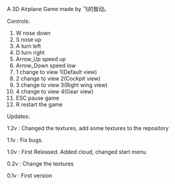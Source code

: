 A 3D Airplane Game made by 飞的智动。

Controls:

1. W nose down
2. S nose up
3. A turn left
4. D turn right
5. Arrow_Up speed up
6. Arrow_Down speed low
7. 1 change to view 1(Default view)
8. 2 change to view 2(Cockpit view)
9. 3 change to view 3(Right wing view)
10. 4 change to view 4(Gear view)
11. ESC pause game
12. R restart the game

Updates:

1.2v : Changed the textures, add some textures to the repository

1.1v : Fix bugs.

1.0v : First Released. Added cloud, changed start menu.

0.2v : Change the textures

0.1v : First version

